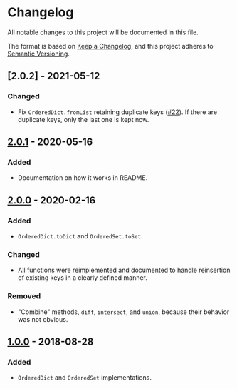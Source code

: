 # Changelog
All notable changes to this project will be documented in this file.

The format is based on [Keep a Changelog](https://keepachangelog.com/en/1.0.0/),
and this project adheres to [Semantic Versioning](https://semver.org/spec/v2.0.0.html).

## [2.0.2] - 2021-05-12
### Changed
- Fix `OrderedDict.fromList` retaining duplicate keys ([#22](https://github.com/Y0hy0h/ordered-containers/issues/22)). If there are duplicate keys, only the last one is kept now.

## [2.0.1] - 2020-05-16
### Added
- Documentation on how it works in README.

## [2.0.0] - 2020-02-16
### Added
- `OrderedDict.toDict` and `OrderedSet.toSet`.

### Changed
- All functions were reimplemented and documented to handle reinsertion of existing keys in a clearly defined manner.

### Removed
- "Combine" methods, `diff`, `intersect`, and `union`, because their behavior was not obvious.

## [1.0.0] - 2018-08-28
### Added
- `OrderedDict` and `OrderedSet` implementations.

[Unreleased]: https://github.com/y0hy0h/ordered-containers/compare/2.0.1...HEAD
[2.0.1]: https://github.com/y0hy0h/ordered-containers/compare/2.0.1...2.0.2
[2.0.1]: https://github.com/y0hy0h/ordered-containers/compare/2.0.0...2.0.1
[2.0.0]: https://github.com/y0hy0h/ordered-containers/compare/1.0.0...2.0.0
[1.0.0]: https://github.com/y0hy0h/ordered-containers/releases/tag/1.0.0